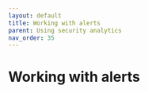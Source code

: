 ```yaml
---
layout: default
title: Working with alerts
parent: Using security analytics
nav_order: 35
---
```


# Working with alerts

